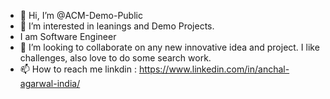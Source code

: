 - 👋 Hi, I’m @ACM-Demo-Public
- 👀 I’m interested in leanings and Demo Projects.
- I am Software Engineer
- 💞️ I’m looking to collaborate on any new innovative idea and project. I like challenges, also love to do some search work.
- 📫 How to reach me linkdin : https://www.linkedin.com/in/anchal-agarwal-india/

<!---
ACM-Demo-Public/ACM-Demo-Public is a ✨ special ✨ repository because its `README.md` (this file) appears on your GitHub profile.
You can click the Preview link to take a look at your changes.
--->
